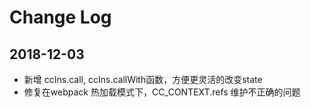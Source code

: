 
# Change Log

## 2018-12-03
* 新增 ccIns.call, ccIns.callWith函数，方便更灵活的改变state
* 修复在webpack 热加载模式下，CC_CONTEXT.refs 维护不正确的问题